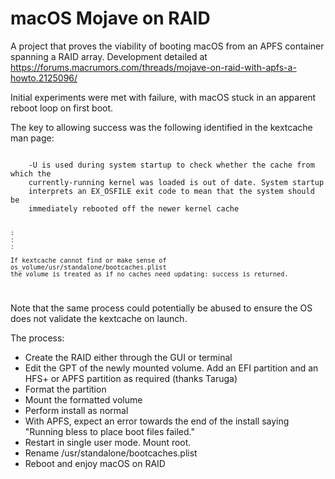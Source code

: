 # macOS Mojave on RAID
A project that proves the viability of booting macOS from an APFS container spanning a RAID array. Development detailed at https://forums.macrumors.com/threads/mojave-on-raid-with-apfs-a-howto.2125096/

Initial experiments were met with failure, with macOS stuck in an apparent reboot loop on first boot.

The key to allowing success was the following identified in the kextcache man page:

<code>
    -U is used during system startup to check whether the cache from which the
    currently-running kernel was loaded is out of date. System startup
    interprets an EX_OSFILE exit code to mean that the system should be
    immediately rebooted off the newer kernel cache
    
    :
    :
    :
    
    If kextcache cannot find or make sense of os_volume/usr/standalone/bootcaches.plist
    the volume is treated as if no caches need updating: success is returned.
</code>

Note that the same process could potentially be abused to ensure the OS does not validate the kextcache on launch.

The process:
- Create the RAID either through the GUI or terminal
- Edit the GPT of the newly mounted volume. Add an EFI partition and an HFS+ or APFS partition as required (thanks Taruga)
- Format the partition
- Mount the formatted volume
- Perform install as normal
- With APFS, expect an error towards the end of the install saying "Running bless to place boot files failed."
- Restart in single user mode. Mount root.
- Rename /usr/standalone/bootcaches.plist
- Reboot and enjoy macOS on RAID

